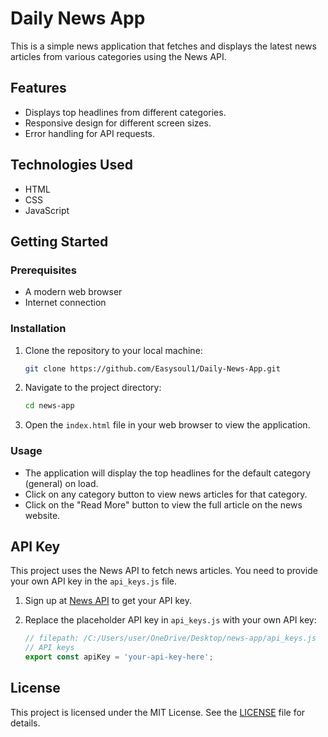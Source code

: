 # Daily News App

This is a simple news application that fetches and displays the latest news articles from various categories using the News API.

## Features

- Displays top headlines from different categories.
- Responsive design for different screen sizes.
- Error handling for API requests.

## Technologies Used

- HTML
- CSS
- JavaScript

## Getting Started

### Prerequisites

- A modern web browser
- Internet connection

### Installation

1. Clone the repository to your local machine:

    ```bash
    git clone https://github.com/Easysoul1/Daily-News-App.git
    ```

2. Navigate to the project directory:

    ```bash
    cd news-app
    ```

3. Open the `index.html` file in your web browser to view the application.

### Usage

- The application will display the top headlines for the default category (general) on load.
- Click on any category button to view news articles for that category.
- Click on the "Read More" button to view the full article on the news website.

## API Key

This project uses the News API to fetch news articles. You need to provide your own API key in the `api_keys.js` file.

1. Sign up at [News API](https://newsapi.org/) to get your API key.
2. Replace the placeholder API key in `api_keys.js` with your own API key:

    ```javascript
    // filepath: /C:/Users/user/OneDrive/Desktop/news-app/api_keys.js
    // API keys
    export const apiKey = 'your-api-key-here';
    ```

## License

This project is licensed under the MIT License. See the [LICENSE](LICENSE) file for details.

